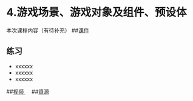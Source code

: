 # 4.游戏场景、游戏对象及组件、预设体
本次课程内容（有待补充）
##[课件]()
## 练习
- xxxxxx
- xxxxxx
- xxxxxx

##[视频 <img src="https://raw.githubusercontent.com/TelerikAcademy/Common/master/icons/video.png" height="13">]()
##[資源]()
